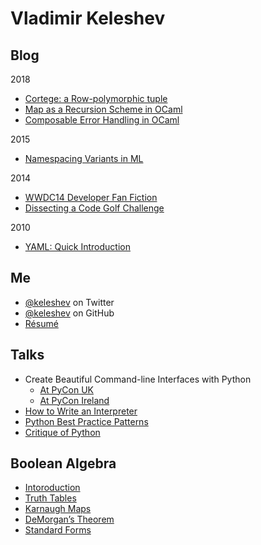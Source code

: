 Vladimir Keleshev
=================

<style>#home a { color: black }</style>

Blog
----

2018

* [Cortege: a Row-polymorphic tuple](cortege-a-row-polymorphic-tuple)
* [Map as a Recursion Scheme in OCaml](/map-as-a-recursion-scheme-in-ocaml)
* [Composable Error Handling in OCaml](/composable-error-handling-in-ocaml)

2015

* [Namespacing Variants in ML](/namespacing-variants-in-ml)

2014

* [WWDC14 Developer Fan Fiction](/wwdc14-developer-fan-fiction)
* [Dissecting a Code Golf Challenge](/dissecting-a-code-golf-challenge)

2010

* [YAML: Quick Introduction](/yaml-quick-introduction)

Me
------

* [@keleshev](http://twitter.com/keleshev) on Twitter
* [@keleshev](http://github.com/keleshev) on GitHub
* [Résumé](/about)

Talks
-----
* Create Beautiful Command-line Interfaces with Python
   * [At PyCon UK](http://youtu.be/pXhcPJK5cMc)
   * [At PyCon Ireland](http://youtu.be/XwATRZFzJ4g)
* [How to Write an Interpreter](http://youtu.be/1h1mM7VwNGo)
* [Python Best Practice Patterns](http://youtu.be/GZNUfkVIHAY)
* [Critique of Python](http://youtu.be/CpjUoYcaUu8)


Boolean Algebra
---------------

* [Intoroduction](/boolean-algebra-introduction)
* [Truth Tables](/boolean-algebra-truth-tables)
* [Karnaugh Maps](/boolean-algebra-karnaugh-maps)
* [DeMorgan’s Theorem](/boolean-algebra-demorgans-theorem)
* [Standard Forms](/boolean-algebra-standard-sop-pos-forms)
